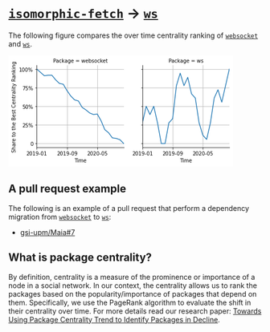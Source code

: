 # [`isomorphic-fetch`](https://www.npmjs.com/package/websocket) -> [`ws`](https://www.npmjs.com/package/ws)

The following figure compares the over time centrality ranking of [`websocket`](https://www.npmjs.com/package/websocket) and [`ws`](https://www.npmjs.com/package/ws).

![the centrality of websocket and ws](../figs/websocket_ws.png)

## A pull request example

The following is an example of a pull request that perform a dependency migration from [`websocket`](https://www.npmjs.com/package/websocket) to [`ws`](https://www.npmjs.com/package/ws):

- [gsi-upm/Maia#7](https://github.com/gsi-upm/Maia/pull/7)

## What is package centrality?

By definition, centrality is a measure of the prominence or importance of a node in a social network.
In our context, the centrality allows us to rank the packages based on the popularity/importance of packages that depend on them.
Specifically, we use the PageRank algorithm to evaluate the shift in their centrality over time.
For more details read our research paper: [Towards Using Package Centrality Trend to Identify Packages in Decline](https://arxiv.org/abs/2107.10168).
